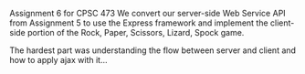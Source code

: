 Assignment 6 for CPSC 473 We convert our server-side Web Service API from Assignment 5 to use the Express framework and implement the client-side portion of the Rock, Paper, Scissors, Lizard, Spock game.

The hardest part was understanding the flow between server and client and how to apply ajax with it...
